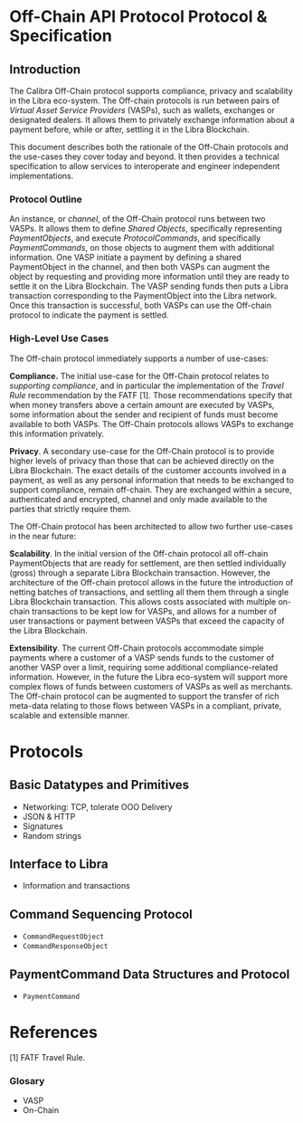 # Off-Chain API Protocol Protocol & Specification

## Introduction

The Calibra Off-Chain protocol supports compliance, privacy and scalability in the Libra eco-system.
The Off-chain protocols is run between pairs of _Virtual Asset Service Providers_ (VASPs),
such as wallets, exchanges or designated dealers. It allows them to privately exchange information
about a payment
before, while or after, settling it in the Libra Blockchain.

This document describes both the rationale
of the Off-Chain protocols and the use-cases they cover today and beyond. It then provides
a technical specification to allow services to interoperate and engineer independent
implementations.

### Protocol Outline

An instance, or _channel_, of the Off-Chain protocol runs between two VASPs. It allows them to define _Shared Objects_, specifically representing _PaymentObjects_, and execute _ProtocolCommands_, and specifically _PaymentCommands_, on those objects to augment them with additional information. One VASP initiate a payment by defining a shared PaymentObject in the channel, and then both VASPs can augment the object by requesting and providing more information until they are ready to settle it on the Libra Blockchain. The VASP sending funds then puts a Libra transaction corresponding to the PaymentObject into the Libra network. Once this transaction is successful, both VASPs can use the Off-chain protocol to indicate the payment is settled.

### High-Level Use Cases

The Off-chain protocol immediately supports a number of use-cases:

**Compliance.** The initial use-case for the Off-Chain protocol relates to _supporting compliance_, and in particular the implementation of the _Travel Rule_ recommendation by the FATF [1]. Those recommendations specify that when money transfers above a certain amount are executed by VASPs, some information about the sender and recipient of funds must become available to both VASPs. The Off-Chain protocols allows VASPs to exchange this information privately.

**Privacy**. A secondary use-case for the Off-Chain protocol is to provide higher levels of privacy than those that can be achieved directly on the Libra Blockchain. The exact details of the customer accounts involved in a payment, as well as any personal information that needs to be exchanged to support compliance, remain off-chain. They are exchanged within a secure, authenticated and encrypted, channel and only made available to the parties that strictly require them.

The Off-Chain protocol has been architected to allow two further use-cases in the near future:

**Scalability**. In the initial version of the Off-chain protocol all off-chain PaymentObjects that are ready for settlement, are then settled individually (gross) through a separate Libra Blockchain transaction. However, the architecture of the Off-chain protocol allows in the future the introduction of netting batches of transactions, and settling all them them through a single Libra Blockchain transaction. This allows costs associated with multiple on-chain transactions to be kept low for VASPs, and allows for a number of user transactions or payment between VASPs that exceed the capacity of the Libra Blockchain.

**Extensibility**. The current Off-Chain protocols accommodate simple payments where a customer of a VASP sends funds to the customer of another VASP over a limit, requiring some additional compliance-related information. However, in the future the Libra eco-system will support more complex flows of funds between customers of VASPs as well as merchants. The Off-chain protocol can be augmented to support the transfer of rich meta-data relating to those flows between VASPs in a compliant, private, scalable and extensible manner.

# Protocols

## Basic Datatypes and Primitives

* Networking: TCP, tolerate OOO Delivery
* JSON & HTTP
* Signatures
* Random strings

## Interface to Libra

* Information and transactions

## Command Sequencing Protocol

* `CommandRequestObject`
* `CommandResponseObject`

## PaymentCommand Data Structures and Protocol

* `PaymentCommand`

# References

[1] FATF Travel Rule.

### Glosary

- VASP
- On-Chain
